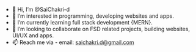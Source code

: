 - 👋 Hi, I’m @SaiChakri-d
- 👀 I’m interested in programming, developing websites and apps.
- 🌱 I’m currently learning full stack development {MERN}.
- 💞️ I’m looking to collaborate on FSD related projects, building websites, UI/UX and apps.
- 📫 Reach me via - email: saichakri.d@gmail.com

<!---
SaiChakri-d/SaiChakri-d is a ✨ special ✨ repository because its `README.md` (this file) appears on your GitHub profile.
You can click the Preview link to take a look at your changes.
--->
